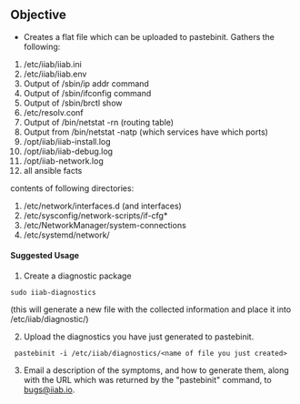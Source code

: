 ## Objective 
* Creates a flat file which can be uploaded to pastebinit. Gathers the following:

1. /etc/iiab/iiab.ini
2. /etc/iiab/iiab.env
3. Output of /sbin/ip addr command
4. Output of /sbin/ifconfig command
5. Output of /sbin/brctl show
6. /etc/resolv.conf
7. Output of /bin/netstat -rn (routing table)
8. Output from /bin/netstat -natp (which services have which ports)
9. /opt/iiab/iiab-install.log
10. /opt/iiab/iiab-debug.log
11. /opt/iiab-network.log
12. all ansible facts

contents of following directories:

1. /etc/network/interfaces.d (and interfaces)
2. /etc/sysconfig/network-scripts/if-cfg*
3. /etc/NetworkManager/system-connections
4. /etc/systemd/network/

#### Suggested Usage 
1. Create a diagnostic package
```
sudo iiab-diagnostics
```
(this will generate a new file with the collected information and place it into /etc/iiab/diagnostic/)

2. Upload the diagnostics you have just generated to pastebinit.
```
 pastebinit -i /etc/iiab/diagnostics/<name of file you just created>
```
3. Email a description of the symptoms, and how to generate them, along with the URL which was returned by the "pastebinit" command, to bugs@iiab.io.
